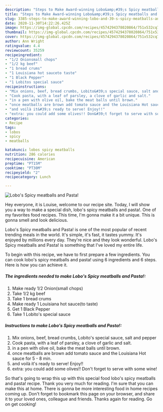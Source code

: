```yaml
---
description: "Steps to Make Award-winning Lobo&amp;#39;s Spicy meatballs and Pasta!"
title: "Steps to Make Award-winning Lobo&amp;#39;s Spicy meatballs and Pasta!"
slug: 3385-steps-to-make-award-winning-lobo-and-39-s-spicy-meatballs-and-pasta
date: 2020-11-30T14:22:26.425Z
image: https://img-global.cpcdn.com/recipes/4574294378020864/751x532cq70/lobos-spicy-meatballs-and-pasta-recipe-main-photo.jpg
thumbnail: https://img-global.cpcdn.com/recipes/4574294378020864/751x532cq70/lobos-spicy-meatballs-and-pasta-recipe-main-photo.jpg
cover: https://img-global.cpcdn.com/recipes/4574294378020864/751x532cq70/lobos-spicy-meatballs-and-pasta-recipe-main-photo.jpg
author: Ann Wright
ratingvalue: 4.4
reviewcount: 35259
recipeingredient:
- "1/2 Onionsmall chops"
- "1/2 kg beef"
- "1 bread crums"
- "1 Louisiana hot sauceto taste"
- "1 Black Pepper"
- "1 Lobitos special sauce"
recipeinstructions:
- "Mix onions, beef, bread crumbs, Lobito&#39;s special sauce, salt and pepper"
- "Cook pasta, with a leaf of parsley, a clove of garlic and salt."
- "in a pen with olive oil, bake the meat balls until brown."
- "once meatballs are brown add tomato sauce and the Louisiana Hot sauce for 5 - 8 min."
- "and voilà it&#39;s ready to serve! Enjoy!!"
- "extra: you could add some olives!! Don&#39;t forget to serve with some wine!"
categories:
- Recipe
tags:
- lobos
- spicy
- meatballs

katakunci: lobos spicy meatballs 
nutrition: 286 calories
recipecuisine: American
preptime: "PT15M"
cooktime: "PT30M"
recipeyield: "2"
recipecategory: Lunch

---
```



![Lobo&#39;s Spicy meatballs and Pasta!](https://img-global.cpcdn.com/recipes/4574294378020864/751x532cq70/lobos-spicy-meatballs-and-pasta-recipe-main-photo.jpg)

Hey everyone, it is Louise, welcome to our recipe site. Today, I will show you a way to make a special dish, lobo&#39;s spicy meatballs and pasta!. One of my favorites food recipes. This time, I'm gonna make it a bit unique. This is gonna smell and look delicious.

Lobo&#39;s Spicy meatballs and Pasta! is one of the most popular of recent trending meals in the world. It's simple, it's fast, it tastes yummy. It's enjoyed by millions every day. They're nice and they look wonderful. Lobo&#39;s Spicy meatballs and Pasta! is something that I've loved my entire life.




To begin with this recipe, we have to first prepare a few ingredients. You can cook lobo&#39;s spicy meatballs and pasta! using 6 ingredients and 6 steps. Here is how you can achieve it.

<!--inarticleads1-->

##### The ingredients needed to make Lobo&#39;s Spicy meatballs and Pasta!:

1. Make ready 1/2 Onion(small chops)
1. Take 1/2 kg beef
1. Take 1 bread crums
1. Make ready 1 Louisiana hot sauce(to taste)
1. Get 1 Black Pepper
1. Take 1 Lobito&#39;s special sauce




<!--inarticleads2-->

##### Instructions to make Lobo&#39;s Spicy meatballs and Pasta!:

1. Mix onions, beef, bread crumbs, Lobito&#39;s special sauce, salt and pepper
1. Cook pasta, with a leaf of parsley, a clove of garlic and salt.
1. in a pen with olive oil, bake the meat balls until brown.
1. once meatballs are brown add tomato sauce and the Louisiana Hot sauce for 5 - 8 min.
1. and voilà it&#39;s ready to serve! Enjoy!!
1. extra: you could add some olives!! Don&#39;t forget to serve with some wine!




So that's going to wrap this up with this special food lobo&#39;s spicy meatballs and pasta! recipe. Thank you very much for reading. I'm sure that you can make this at home. There is gonna be more interesting food in home recipes coming up. Don't forget to bookmark this page on your browser, and share it to your loved ones, colleague and friends. Thanks again for reading. Go on get cooking!
